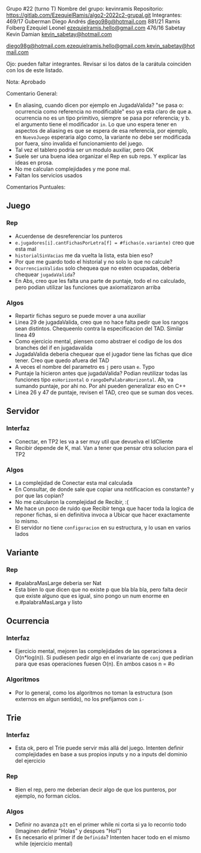 Grupo #22 (turno T)
Nombre del grupo: kevinramis
Repositorio: https://gitlab.com/EzequielRamis/algo2-2022c2-grupal.git
Integrantes:
    469/17 Guberman Diego Andrés <diego98g@hotmail.com>
    881/21 Ramis Folberg Ezequiel Leonel <ezequielramis.hello@gmail.com>
    476/16 Sabetay Kevin Damian <kevin_sabetay@hotmail.com>

diego98g@hotmail.com,ezequielramis.hello@gmail.com,kevin_sabetay@hotmail.com

Ojo: pueden faltar integrantes.
Revisar si los datos de la carátula coinciden con los de este listado.


Nota: Aprobado


Comentario General:
- En aliasing, cuando dicen por ejemplo en JugadaValida? "se pasa o: ocurrencia como referencia no modificable" eso ya esta claro de que a. ocurrencia no es un tipo primitivo, siempre se pasa por referencia; y b. el argumento tiene el modificador `in`. Lo que uno espera tener en aspectos de aliasing es que se espera de esa referencia, por ejemplo, en `NuevoJuego` esperaria algo como, la variante no debe ser modificada por fuera, sino invalida el funcionamiento del juego.
- Tal vez el tablero podria ser un modulo auxiliar, pero OK
- Suele ser una buena idea organizar el Rep en sub reps. Y explicar las ideas en prosa.
- No me calculan complejidades y me pone mal.
- Faltan los servicios usados

Comentarios Puntuales:
## Juego
### Rep
- Acuerdense de desreferenciar los punteros
- `e.jugadores[i].cantFichasPorLetra[f] = #fichas(e.variante)` creo que esta mal
- `historialSinVacias` me da vuelta la lista, esta bien eso?
- Por que me guardo todo el historial y no solo lo que no calcule?
- `OcurrenciasValidas` solo chequea que no esten ocupadas, deberia chequear `jugadaValida`?
- En Abs, creo que les falta una parte de puntaje, todo el no calculado, pero podian utilizar las funciones que axiomatizaron arriba
### Algos
- Repartir fichas seguro se puede mover a una auxiliar
- Linea 29 de jugadaValida, creo que no hace falta pedir que los rangos sean distintos. Chequeenlo contra la especificacion del TAD. Similar linea 49
- Como ejercicio mental, piensen como abstraer el codigo de los dos branches del if en jugadavalida
- JugadaValida deberia chequear que el jugador tiene las fichas que dice tener. Creo que quedo afuera del TAD
- A veces el nombre del parametro es `j` pero usan `e`. Typo
- Puntaje la hicieron antes que jugadaValida? Podian reutilizar todas las funciones tipo `esHorizontal` o `rangoDePalabraHorizontal`. Ah, va sumando puntaje, por ahi no. Por ahi pueden generalizar eso en C++
- Linea 26 y 47 de puntaje, revisen el TAD, creo que se suman dos veces.

## Servidor
### Interfaz
- Conectar, en TP2 les va a ser muy util que devuelva el IdCliente
- Recibir depende de K, mal. Van a tener que pensar otra solucion para el TP2
### Algos
- La complejidad de Conectar esta mal calculada
- En Consultar, de donde sale que copiar una notificacion es constante? y por que las copian?
- No me calcularon la complejidad de Recibir, :(
- Me hace un poco de ruido que Recibir tenga que hacer toda la logica de reponer fichas, si en definitiva invoca a Ubicar que hacer exactamente lo mismo.
- El servidor no tiene `configuracion` en su estructura, y lo usan en varios lados

## Variante
### Rep
- #palabraMasLarge deberia ser Nat
- Esta bien lo que dicen que no existe p que bla bla bla, pero falta decir que existe alguno que es igual, sino pongo un num enorme en e.#palabraMasLarga y listo

## Ocurrencia
### Interfaz
- Ejercicio mental, mejoren las complejidades de las operaciones a O(n*log(n)). Si pudiesen pedir algo en el invariante de `conj` que pedirian para que esas operaciones fuesen O(n). En ambos casos n = #o
### Algoritmos
- Por lo general, como los algoritmos no toman la estructura (son externos en algun sentido), no los prefijamos con `i-`

## Trie
### Interfaz
- Esta ok, pero el Trie puede servir más allá del juego. Intenten definir complejidades en base a sus propios inputs y no a inputs del dominio del ejercicio
### Rep
- Bien el rep, pero me deberian decir algo de que los punteros, por ejemplo, no forman ciclos.
### Algos
- Definir no avanza `pIt` en el primer while ni corta si ya lo recorrio todo (Imaginen definir "Holas" y despues "Hol") 
- Es necesario el primer if de `Definida`? Intenten hacer todo en el mismo while (ejercicio mental)


